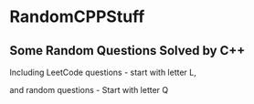 # RandomCPPStuff
## Some Random Questions Solved by C++

Including LeetCode questions - start with letter L,


and random questions - Start with letter Q
